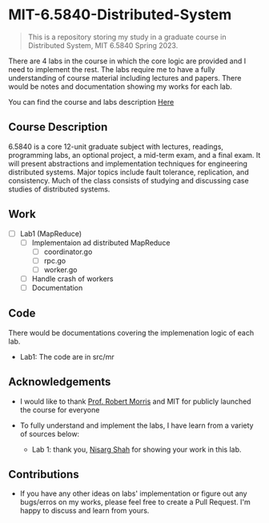 # MIT-6.5840-Distributed-System

>This is a repository storing my study in a graduate course in Distributed System, MIT 6.5840 Spring 2023. 

There are 4 labs in the course in which the core logic are provided and I need to implement the rest. The labs require me to have a fully understanding of course material including lectures and papers. There would be notes and documentation showing my works for each lab. 

You can find the course and labs description [Here](https://pdos.csail.mit.edu/6.824/index.html)

## Course Description

6.5840 is a core 12-unit graduate subject with lectures, readings, programming labs, an optional project, a mid-term exam, and a final exam. It will present abstractions and implementation techniques for engineering distributed systems. Major topics include fault tolerance, replication, and consistency. Much of the class consists of studying and discussing case studies of distributed systems.

## Work

- [ ] Lab1 (MapReduce)
  - [ ] Implementaion ad distributed MapReduce
    - [ ] coordinator.go
    - [ ] rpc.go
    - [ ] worker.go   
  - [ ] Handle crash of workers
  - [ ] Documentation

## Code

There would be documentations covering the implemenation logic of each lab.
- Lab1: The code are in src/mr

## Acknowledgements

- I would like to thank [Prof. Robert Morris](http://nil.lcs.mit.edu/rtm/) and MIT for publicly launched the course for everyone

- To fully understand and implement the labs, I have learn from a variety of sources below:
  - Lab 1: thank you, [Nisarg Shah](https://github.com/nisarg1499/MIT-6.824-Labs) for showing your work in this lab.

## Contributions
- If you have any other ideas on labs' implementation or figure out any bugs/erros on my works, please feel free to create a Pull Request. I'm happy to discuss and learn from yours.
